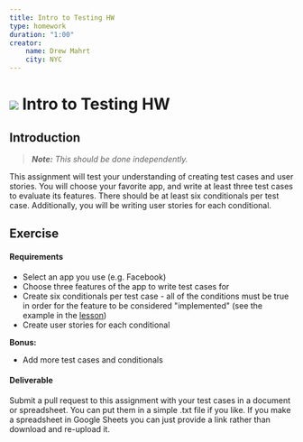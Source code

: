 ```yaml
---
title: Intro to Testing HW
type: homework
duration: "1:00"
creator:
    name: Drew Mahrt
    city: NYC
---
```


# ![](https://ga-dash.s3.amazonaws.com/production/assets/logo-9f88ae6c9c3871690e33280fcf557f33.png) Intro to Testing HW

## Introduction

> ***Note:*** _This should be done independently._

This assignment will test your understanding of creating test cases and user stories. You will choose your favorite app, and write at least three test cases to evaluate its features. There should be at least six conditionals per test case. Additionally, you will be writing user stories for each conditional.

## Exercise

#### Requirements

- Select an app you use (e.g. Facebook)
- Choose three features of the app to write test cases for
- Create six conditionals per test case - all of the conditions must be true in order for the feature to be considered "implemented" (see the example in the [lesson](https://github.com/ga-adi/adi-gelato/tree/master/curriculum/04-schedule-and-supplies/week-04/baseline-materials/testing-intro-lesson))
- Create user stories for each conditional

**Bonus:**
- Add more test cases and conditionals

#### Deliverable

Submit a pull request to this assignment with your test cases in a document or spreadsheet. You can put them in a simple .txt file if you like. If you make a spreadsheet in Google Sheets you can just provide a link rather than download and re-upload it. 
